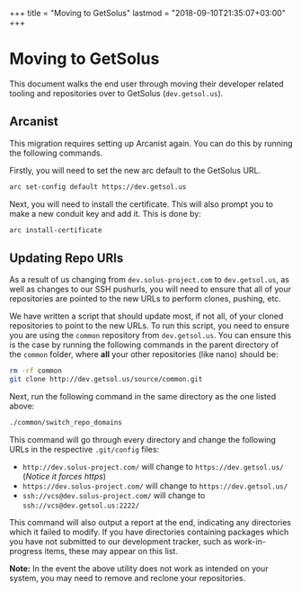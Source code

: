 +++
title = "Moving to GetSolus"
lastmod = "2018-09-10T21:35:07+03:00"
+++
# Moving to GetSolus

This document walks the end user through moving their developer related tooling and repositories over to GetSolus (`dev.getsol.us`).

## Arcanist

This migration requires setting up Arcanist again. You can do this by running the following commands.

Firstly, you will need to set the new arc default to the GetSolus URL.

``` bash
arc set-config default https://dev.getsol.us
```

Next, you will need to install the certificate. This will also prompt you to make a new conduit key and add it. This is done by:

``` bash
arc install-certificate
```

## Updating Repo URIs

As a result of us changing from `dev.solus-project.com` to `dev.getsol.us`, as well as changes to our SSH pushurls, you will need to ensure that all of your repositories are pointed to the new URLs to perform clones, pushing, etc.

We have written a script that should update most, if not all, of your cloned repositories to point to the new URLs. To run this script, you need to ensure you are using the `common` repository from `dev.getsol.us`. You can ensure this is the case by running the following commands in the parent directory of the `common` folder, where **all** your other repositories (like nano) should be:

``` bash
rm -rf common
git clone http://dev.getsol.us/source/common.git
```

Next, run the following command in the same directory as the one listed above:

``` bash
./common/switch_repo_domains
```

This command will go through every directory and change the following URLs in the respective `.git/config` files:

- `http://dev.solus-project.com/` will change to `https://dev.getsol.us/` (*Notice it forces https*)
- `https://dev.solus-project.com/` will change to `https://dev.getsol.us/`
- `ssh://vcs@dev.solus-project.com/` will change to `ssh://vcs@dev.getsol.us:2222/`

This command will also output a report at the end, indicating any directories which it failed to modify. If you have directories containing packages which you have not submitted to our development tracker, such as work-in-progress items, these may appear on this list.

**Note:** In the event the above utility does not work as intended on your system, you may need to remove and reclone your repositories.